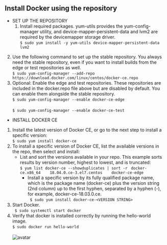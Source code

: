 ## Install Docker using the repository
*  SET UP THE REPOSITORY  
	1. Install required packages. yum-utils provides the yum-config-manager utility, and device-mapper-persistent-data and lvm2 are required by the devicemapper storage driver. <br> ```$ sudo yum install -y yum-utils device-mapper-persistent-data lvm2  ```<br/>
  2. Use the following command to set up the stable repository. You always need the stable repository, even if you want to install builds from the edge or test repositories as well. <br> ```$ sudo yum-config-manager --add-repo  https://download.docker.com/linux/centos/docker-ce.repo  ```<br/>
  3. Optional: Enable the edge and test repositories. These repositories are included in the docker.repo file above but are disabled by default. You can enable them alongside the stable repository. <br> ``` $ sudo yum-config-manager --enable docker-ce-edge ``` <br/> <br> ``` $ sudo yum-config-manager --enable docker-ce-test ``` <br/>

- INSTALL DOCKER CE
1. Install the latest version of Docker CE, or go to the next step to install a specific version: <br> ```$ sudo yum install docker-ce ``` <br/>
2. To install a specific version of Docker CE, list the available versions in the repo, then select and install:
	- List and sort the versions available in your repo. This example sorts results by version number, highest to lowest, and is truncated:  <br> ``` $ yum list docker-ce --showduplicates | sort -r ``` 
``` docker-ce.x86_64    18.04.0.ce-3.el7.centos    docker-ce-edge```<br/> 
		- Install a specific version by its fully qualified package name, which is the package name (docker-ce) plus the version string (2nd column) up to the first hyphen, separated by a hyphen (-), for example, docker-ce-18.03.0.ce. <br> ``` $ sudo yum install docker-ce-<VERSION STRING>``` <br/>
3. Start Docker. <br> ``` $ sudo systemctl start docker```<br/>
4. Verify that docker is installed correctly by running the hello-world image. <br>```$ sudo docker run hello-world ``` <br/> <br> ![avatar](https://github.com/HaHaJeff/note/blob/master/docker/book/document/install/hello-world.png)<br/>
